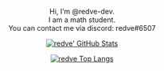 <p align="center">
Hi, I’m @redve-dev.<br>
I am a math student.<br>
You can contact me via discord: redve#6507<br>
</p>

<p align="center">
  <a href="https://git.io/JJmN9">
    <img alt="redve' GitHub Stats" src="https://github-readme-stats.vercel.app/api?username=redve-dev&show_icons=true&theme=radical&line_height=27&include_all_commits=true&count_private=true" />
  </a>
</p>
<p align="center">
  <a href="https://github.com/anuraghazra/github-readme-stats">
    <img alt="redve Top Langs" src="https://github-readme-stats.vercel.app/api/top-langs/?username=redve-dev&theme=radical&count_private=true&layout=compact" />
  </a>
</p>

